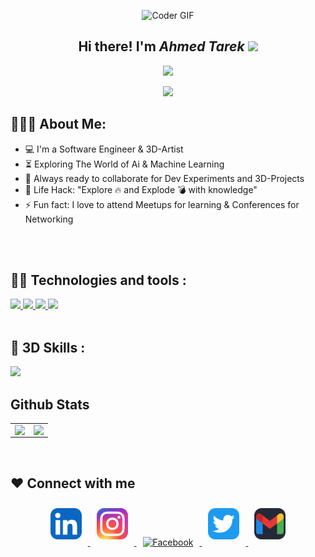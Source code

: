 <p align="center">
  <img src="https://media.giphy.com/media/SWoSkN6DxTszqIKEqv/giphy.gif" alt="Coder GIF" width="800">
</p>


<h2 align="center">
 <span >  Hi there! I'm </span> <em>Ahmed Tarek</em>

  <img src="https://media.giphy.com/media/hvRJCLFzcasrR4ia7z/giphy.gif" width="28">
</h2>





<!-- Typing SVG by DenverCoder1 - https://github.com/DenverCoder1/readme-typing-svg -->
<p align="center">
  <a href="https://github.com/DenverCoder1/readme-typing-svg"><img src="https://readme-typing-svg.herokuapp.com/?lines=Software%20Developer&font=Fira%20Code&center=true&width=440&height=45&weight=600&color=f75c7e&vCenter=true&size=22"></a>
</p> 
<p align="center">
  <a href="https://github.com/DenverCoder1/readme-typing-svg"><img src="https://readme-typing-svg.herokuapp.com/?lines=3D+Artist&font=Fira%20Code&center=true&width=440&height=45&weight=500&color=ff0000&vCenter=true&size=22"></a>
</p> 

<h2 align="left">👨🏻‍💻 About Me:</h2>

- :computer: I'm a Software Engineer & 3D-Artist
- :hourglass_flowing_sand: Exploring The World of Ai & Machine Learning
- :rocket: Always ready to collaborate for Dev Experiments and 3D-Projects
- :dart: Life Hack: "Explore :fire: and Explode :bomb: with knowledge"
- :zap: Fun fact: I love to attend Meetups for learning & Conferences for Networking<br>

<br/>  

  

  

<br/>


## 👨‍💻 Technologies and tools : 
<div >  
<a href="https://github.com/harish-sethuraman/readme-components">
<img  src="https://readme-components.vercel.app/api?component=logo&logo=Python&text=false&fill=0000ff&animation=spin">
</a>
 
<a href="https://github.com/harish-sethuraman/readme-components">
<img  src="https://readme-components.vercel.app/api?component=logo&logo=csharp&text=false&animation=spin">
</a>

<a href="https://github.com/harish-sethuraman/readme-components">
<img  src="https://readme-components.vercel.app/api?component=logo&logo=Git&text=false&fill=ff0000&animation=spin">
</a>

<a href="https://github.com/harish-sethuraman/readme-components">
<img  src="https://readme-components.vercel.app/api?component=logo&logo=Github&text=false&fill=000000&animation=spin">
</a>



</div></td><td valign="top" width="33%">
<br>


## 🎨 3D Skills : 
<div>
<a href="https://github.com/harish-sethuraman/readme-components">
<img  src="https://readme-components.vercel.app/api?component=logo&logo=Blender&text=false&fill=FFA500&animation=spin">
</a>
</div>

## Github Stats  
<table><tr><td valign="top" width="50%">

<img src="https://github-readme-stats.vercel.app/api?username=AhmedTarek1967&show_icons=true&count_private=true&hide_border=true" align="left" style="width: 100%" />

</td><td valign="top" width="50%">

<img src="https://github-readme-stats.vercel.app/api/top-langs/?username=AhmedTarek1967&hide_border=true&layout=compact" align="left" style="width: 100%" />

</td></tr></table>  

<br/>  


## ❤️ Connect with me  
<div align="center" >
 <a href="https://www.linkedin.com/in/ahmed-tarek-a9160b2b6">
   <img style="margin: 10px" src="https://raw.githubusercontent.com/tandpfun/skill-icons/main/icons/LinkedIn.svg" alt="LinkedIn" height="50" />  
</a>

<a href="https://www.instagram.com/ahmedtarek_2901">
  <img style="margin: 10px" src="https://raw.githubusercontent.com/tandpfun/skill-icons/main/icons/Instagram.svg" alt="Instagram" height="50" />  
</a>

<a href="https://www.facebook.com/AhmedTarek2901">
   <img style="margin: 10px" src="https://upload.wikimedia.org/wikipedia/commons/b/b8/2021_Facebook_icon.svg" alt="Facebook" height="50" />
</a>

<a href="https://x.com/tarek2003_ahmed">
  <img style="margin: 10px" src="https://raw.githubusercontent.com/tandpfun/skill-icons/main/icons/Twitter.svg" alt="Twitter" height="50" /> 
</a>

<a href="ahmedtarek19672003@gmail.com">
    <img style="margin: 10px" src="https://github.com/tandpfun/skill-icons/blob/main/icons/Gmail-Dark.svg" alt="Gmail" height="50" />  
</a>

</div>  

